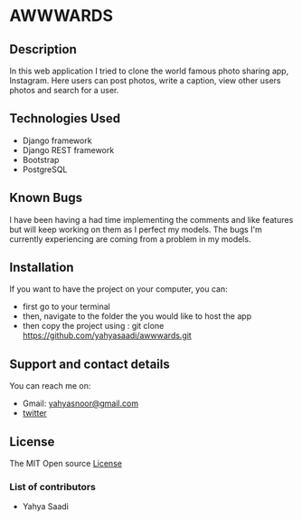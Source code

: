 # AWWWARDS

## Description

In this web application I tried to clone the world famous photo sharing app, Instagram. Here users can post photos, write a caption, view other users photos and search for a user.

## Technologies Used

- Django framework
- Django REST framework
- Bootstrap
- PostgreSQL

## Known Bugs
I have been having a had time implementing the comments and like features but will keep working on them as I perfect my models. The bugs I'm currently experiencing are coming from a problem in my models.

## Installation
If you want to have the project on your computer, you can:
* first go to your terminal
* then, navigate to the folder the you would like to host the app
* then copy the project using : git clone https://github.com/yahyasaadi/awwwards.git

## Support and contact details
You can reach me on:
* Gmail: yahyasnoor@gmail.com
* [twitter](https://twitter.com/yahyasnoor)

## License
The MIT Open source [License](https://opensource.org/licenses/MIT)

### List of contributors
* Yahya Saadi
